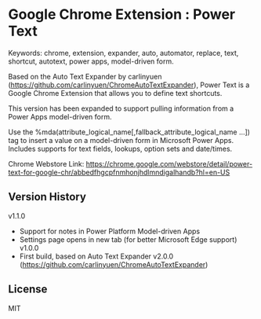 Google Chrome Extension : Power Text
=========================
Keywords: chrome, extension, expander, auto, automator, replace, text, shortcut, autotext, power apps, model-driven form.

Based on the Auto Text Expander by carlinyuen (https://github.com/carlinyuen/ChromeAutoTextExpander), Power Text is a Google Chrome Extension that allows you to define text shortcuts.

This version has been expanded to support pulling information from a Power Apps model-driven form.

Use the %mda\(attribute_logical_name\[,fallback_attribute_logical_name ...\]\) tag to insert a value on a model-driven form in Microsoft Power Apps. Includes supports for text fields, lookups, option sets and date/times.

Chrome Webstore Link:
https://chrome.google.com/webstore/detail/power-text-for-google-chr/abbedfhgcpfnmhonjhdlmndigalhandb?hl=en-US

## Version History
v1.1.0
 - Support for notes in Power Platform Model-driven Apps
 - Settings page opens in new tab (for better Microsoft Edge support)
v1.0.0
 - First build, based on Auto Text Expander v2.0.0 (https://github.com/carlinyuen/ChromeAutoTextExpander)

## License
MIT
